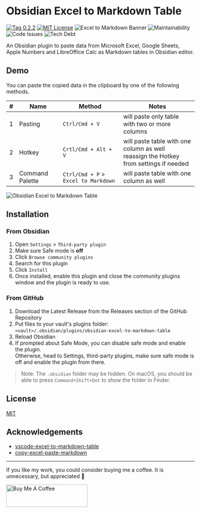 # Obsidian Excel to Markdown Table

[![Tag 0.2.2](https://img.shields.io/badge/tag-0.2.2-blue)](https://github.com/ganesshkumar/obsidian-excel-to-markdown-table/releases/tag/0.2.2) 
[![MIT License](https://img.shields.io/github/license/ganesshkumar/obsidian-excel-to-markdown-table)](LICENSE)
![Excel to Markdown Banner](https://user-images.githubusercontent.com/2135089/153448883-7ff1b12a-aaca-4eb5-b1e3-4bc227481d04.gif)
![Maintainability](https://img.shields.io/codeclimate/maintainability-percentage/ganesshkumar/obsidian-excel-to-markdown-table)
![Code Issues](https://img.shields.io/codeclimate/issues/ganesshkumar/obsidian-excel-to-markdown-table?label=code%3Aissues)
![Tech Debt](https://img.shields.io/codeclimate/tech-debt/ganesshkumar/obsidian-excel-to-markdown-table)

An Obsidian plugin to paste data from Microsoft Excel, Google Sheets, Apple Numbers and LibreOffice Calc as Markdown tables in Obsidian editor.

## Demo

You can paste the copied data in the clipboard by one of the following methods.

| # | Name | Method | Notes |
|---|------|--------|-------|
|1| Pasting |`Ctrl/Cmd + V` | will paste only table with two or more columns |
|2| Hotkey |`Crtl/Cmd + Alt + V` | will paste table with one column as well <br/> reassign the Hotkey from settings if needed |
|3| Command Palette |`Ctrl/Cmd + P` > `Excel to Markdown` | will paste table with one column as well |

![Obsidian Excel to Markdown Table](https://user-images.githubusercontent.com/2135089/153027044-d1b91515-d5ea-4624-ace1-654c4ceccdc1.gif)

## Installation

### From Obsidian 

1. Open `Settings` > `Third-party plugin`
2. Make sure Safe mode is **off**
3. Click `Browse community plugins`
4. Search for this plugin
5. Click `Install`
6. Once installed, enable this plugin and close the community plugins window and the plugin is ready to use.

### From GitHub

1. Download the Latest Release from the Releases section of the GitHub Repository
2. Put files to your vault's plugins folder: `<vault>/.obsidian/plugins/obsidian-excel-to-markdown-table`  
3. Reload Obsidian
4. If prompted about Safe Mode, you can disable safe mode and enable the plugin.  
    Otherwise, head to Settings, third-party plugins, make sure safe mode is off and enable the plugin from there.

> Note: The `.obsidian` folder may be hidden. On macOS, you should be able to press `Command+Shift+Dot` to show the folder in Finder.


## License
[MIT](LICENSE)

## Acknowledgements

 - [vscode-excel-to-markdown-table](https://github.com/csholmq/vscode-excel-to-markdown-table)
 - [copy-excel-paste-markdown](https://github.com/thisdavej/copy-excel-paste-markdown)

---

If you like my work, you could consider buying me a coffee. It is unnecessary, but appreciated 🙂

<a href="https://www.buymeacoffee.com/ganesshkumar" target="_blank"><img src="https://cdn.buymeacoffee.com/buttons/v2/default-yellow.png" alt="Buy Me A Coffee" style="height: 60px !important;width: 217px !important;" ></a>
